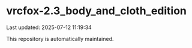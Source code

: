 # vrcfox-2.3_body_and_cloth_edition

Last updated: 2025-07-12 11:19:34

This repository is automatically maintained.
